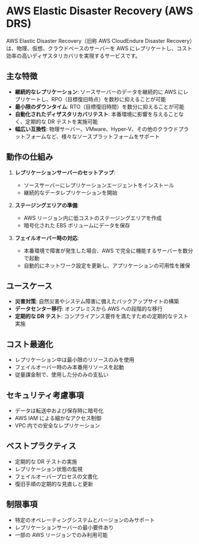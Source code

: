 # AWS Elastic Disaster Recovery (AWS DRS)

AWS Elastic Disaster Recovery（旧称 AWS CloudEndure Disaster Recovery）は、物理、仮想、クラウドベースのサーバーを AWS にレプリケートし、コスト効率の高いディザスタリカバリを実現するサービスです。

## 主な特徴

- **継続的なレプリケーション**: ソースサーバーのデータを継続的に AWS にレプリケートし、RPO（目標復旧時点）を数秒に抑えることが可能
- **最小限のダウンタイム**: RTO（目標復旧時間）を数分に抑えることが可能
- **自動化されたディザスタリカバリテスト**: 本番環境に影響を与えることなく、定期的な DR テストを実施可能
- **幅広い互換性**: 物理サーバー、VMware、Hyper-V、その他のクラウドプラットフォームなど、様々なソースプラットフォームをサポート

## 動作の仕組み

1. **レプリケーションサーバーのセットアップ**:

   - ソースサーバーにレプリケーションエージェントをインストール
   - 継続的なデータレプリケーションを開始

2. **ステージングエリアの準備**:

   - AWS リージョン内に低コストのステージングエリアを作成
   - 暗号化された EBS ボリュームにデータを保存

3. **フェイルオーバー時の対応**:
   - 本番環境で障害が発生した場合、AWS で完全に機能するサーバーを数分で起動
   - 自動的にネットワーク設定を更新し、アプリケーションの可用性を確保

## ユースケース

- **災害対策**: 自然災害やシステム障害に備えたバックアップサイトの構築
- **データセンター移行**: オンプレミスから AWS への段階的な移行
- **定期的な DR テスト**: コンプライアンス要件を満たすための定期的なテスト実施

## コスト最適化

- レプリケーション中は最小限のリソースのみを使用
- フェイルオーバー時のみ本番用リソースを起動
- 従量課金制で、使用した分のみの支払い

## セキュリティ考慮事項

- データは転送中および保存時に暗号化
- AWS IAM による細かなアクセス制御
- VPC 内での安全なレプリケーション

## ベストプラクティス

- 定期的な DR テストの実施
- レプリケーション状態の監視
- フェイルオーバープロセスの文書化
- 復旧手順の定期的な見直しと更新

## 制限事項

- 特定のオペレーティングシステムとバージョンのみサポート
- レプリケーションサーバーの最小要件あり
- 一部の AWS リージョンでのみ利用可能
